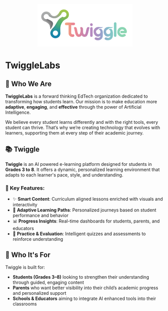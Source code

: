 <p align="center">
  <img src="TwiggleFullLogo.svg" alt="TwiggleLabs Logo" width="300"/>
</p>

# TwiggleLabs

## 🏢 Who We Are

**TwiggleLabs** is a forward thinking EdTech organization dedicated to transforming how students learn. Our mission is to make education more **adaptive**, **engaging**, and **effective** through the power of Artificial Intelligence.

We believe every student learns differently and with the right tools, every student can thrive. That’s why we’re creating technology that evolves with learners, supporting them at every step of their academic journey.

## 📚 Twiggle

**Twiggle** is an AI powered e-learning platform designed for students in **Grades 3 to 8**. It offers a dynamic, personalized learning environment that adapts to each learner's pace, style, and understanding.

### 🌟 Key Features:
- ✨ **Smart Content**: Curriculum aligned lessons enriched with visuals and interactivity
- 🧠 **Adaptive Learning Paths**: Personalized journeys based on student performance and behavior
- 📊 **Progress Insights**: Real-time dashboards for students, parents, and educators
- 🎯 **Practice & Evaluation**: Intelligent quizzes and assessments to reinforce understanding

## 🎯 Who It's For

Twiggle is built for:

- **Students (Grades 3–8)** looking to strengthen their understanding through guided, engaging content
- **Parents** who want better visibility into their child’s academic progress and personalized support
- **Schools & Educators** aiming to integrate AI enhanced tools into their classrooms
